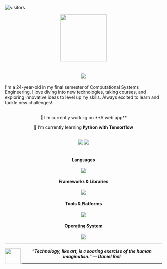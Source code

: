 ![visitors](https://visitor-badge.laobi.icu/badge?page_id=SofiaGC009.SofiaGC009)
<div id="codign-time" align="center">
  <img src="https://media.giphy.com/media/v1.Y2lkPTc5MGI3NjExMmhuOWEyMnhyODZhaDA3MDRtYTJ5dGg2dDNtM2NnbmI1ZmZqdDJ4YyZlcD12MV9pbnRlcm5hbF9naWZfYnlfaWQmY3Q9cw/NgurY1o4z080Jfoyzw/giphy.gif" width="150"/>
</div>
<h1 align="center">
<img src="https://readme-typing-svg.herokuapp.com/?font=Courier+Prime&weight=700&size=35&center=true&vCenter=true&width=500&height=70&duration=4000&color=AA21A6&lines=Hi+there!;I'm+Sofia+Garcia+;Welcome+to+my+profile!;"/>
  </h1>

  <p>
    I'm a 24-year-old in my final semester of Computational Systems Engineering. I love diving into new technologies, taking courses, and exploring innovative ideas to level up my skills. Always excited to learn and tackle new challenges!.
  </p>

<br>

<div align="center">
🔭 I’m currently working on **A web app**
  
🌱 I’m currently learning **Python with Tensorflow**
</div>

<br>

<div align="center">
  <a href="mailto:asofiagarcia00@gmail.com" target="_blank_">
<img src="https://img.shields.io/badge/Gmail-333333?style=for-the-badge&logo=gmail&logoColor=white" target="_blank_" />
  </a>
  <a href="https://in.linkedin.com/in/sofia-garcia-987175216" target="_blank_">
    <img src="https://img.shields.io/badge/LinkedIn-0077B5?style=for-the-    badge&logo=linkedin&logoColor=white" target="_blank_" />
  </a>
</div>

<br>

<h4 align="center">
  Languages
</h4>
<p align="center">
  <a href="https://skillicons.dev">
    <img src="https://skillicons.dev/icons?i=java,php,mysql,html,css,js,r,octave,&perline=6" />
  </a>
</p>

<h4 align="center">
  Frameworks & Libraries
</h4>
<p align="center">
  <a href="https://skillicons.dev">
    <img src="https://skillicons.dev/icons?i=bootstrap,jquery,nodejs,react,&perline=6" />
  </a>
</p>

<h4 align="center">
  Tools & Platforms
</h4>
<p align="center">
  <a href="https://skillicons.dev">
    <img src="https://skillicons.dev/icons?i=vscode,visualstudio,git,azure,netlify,npm,unity,blender,&perline=6" />
  </a>
</p>

<h4 align="center">
  Operating System
</h4>
<p align="center">
  <a href="https://skillicons.dev">
    <img src="https://skillicons.dev/icons?i=windows,&perline=6" />
  </a>
</p>

---

<div id="end-of-readme" align="center">
<img align='left' src="https://media.giphy.com/media/v1.Y2lkPTc5MGI3NjExbHlybm5iODB6d2NkamxwM2I5MHc3N2VybjQ0bXlheWVpM3drMjRsYiZlcD12MV9pbnRlcm5hbF9naWZfYnlfaWQmY3Q9cw/fdt4RGJKIi1ZbIhPvn/giphy.gif" width="50"> <em><b>"Technology, like art, is a soaring exercise of the human imagination." — Daniel Bell</b></em>
</div>

---
